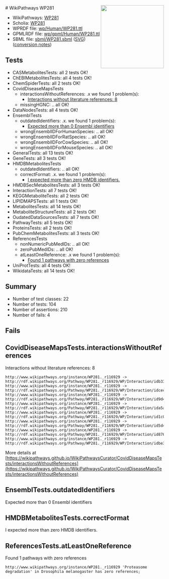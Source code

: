 <img style="float: right; width: 200px" src="../logo.png" />
# WikiPathways WP281

* WikiPathways: [WP281](https://identifiers.org/wikipathways:WP281)
* Scholia: [WP281](https://scholia.toolforge.org/wikipathways/WP281)
* WPRDF file: [wp/Human/WP281.ttl](../wp/Human/WP281.ttl)
* GPMLRDF file: [wp/gpml/Human/WP281.ttl](../wp/gpml/Human/WP281.ttl)
* SBML file: [sbml/WP281.sbml](../sbml/WP281.sbml) ([SVG](../sbml/WP281.svg)) ([conversion notes](../sbml/WP281.txt))

## Tests
* CASMetabolitesTests: all 2 tests OK!
* ChEBIMetabolitesTests: all 4 tests OK!
* ChemSpiderTests: all 2 tests OK!
* CovidDiseaseMapsTests
    * interactionsWithoutReferences: .x we found 1 problem(s):
        * [Interactions without literature references: 8](#2e295936)
    * missingHGNC: .. all OK!
* DataNodesTests: all 4 tests OK!
* EnsemblTests
    * outdatedIdentifiers: .x. we found 1 problem(s):
        * [Expected more than 0 Ensembl identifiers](#f44398b7)
    * wrongEnsemblIDForHumanSpecies: .. all OK!
    * wrongEnsemblIDForRatSpecies: .. all OK!
    * wrongEnsemblIDForCowSpecies: .. all OK!
    * wrongEnsemblIDForMouseSpecies: .. all OK!
* GeneralTests: all 13 tests OK!
* GeneTests: all 3 tests OK!
* HMDBMetabolitesTests
    * outdatedIdentifiers: .. all OK!
    * correctFormat: .x. we found 1 problem(s):
        * [I expected more than zero HMDB identifiers.](#ad154c1e)
* HMDBSecMetabolitesTests: all 3 tests OK!
* InteractionTests: all 7 tests OK!
* KEGGMetaboliteTests: all 2 tests OK!
* LIPIDMAPSTests: all 1 tests OK!
* MetabolitesTests: all 14 tests OK!
* MetaboliteStructureTests: all 2 tests OK!
* OudatedDataSourcesTests: all 7 tests OK!
* PathwayTests: all 5 tests OK!
* ProteinsTests: all 2 tests OK!
* PubChemMetabolitesTests: all 3 tests OK!
* ReferencesTests
    * nonNumericPubMedIDs: .. all OK!
    * zeroPubMedIDs: .. all OK!
    * atLeastOneReference: .x we found 1 problem(s):
        * [Found 1 pathways with zero references](#35eb778e)
* UniProtTests: all 4 tests OK!
* WikidataTests: all 14 tests OK!


## Summary

* Number of test classes: 22
* Number of tests: 104
* Number of assertions: 210
* Number of fails: 4

## Fails

<a name="2e295936" />

## CovidDiseaseMapsTests.interactionsWithoutReferences

Interactions without literature references: 8
```
http://www.wikipathways.org/instance/WP281._r116929 -> http://rdf.wikipathways.org/Pathway/WP281._r116929/WP/Interaction/idb33a3c7b
http://www.wikipathways.org/instance/WP281._r116929 -> http://rdf.wikipathways.org/Pathway/WP281._r116929/WP/Interaction/idcec5ccc5
http://www.wikipathways.org/instance/WP281._r116929 -> http://rdf.wikipathways.org/Pathway/WP281._r116929/WP/Interaction/id9d48dd45
http://www.wikipathways.org/instance/WP281._r116929 -> http://rdf.wikipathways.org/Pathway/WP281._r116929/WP/Interaction/ida5af0758
http://www.wikipathways.org/instance/WP281._r116929 -> http://rdf.wikipathways.org/Pathway/WP281._r116929/WP/Interaction/id1c0553d4
http://www.wikipathways.org/instance/WP281._r116929 -> http://rdf.wikipathways.org/Pathway/WP281._r116929/WP/Interaction/id5d4d3369
http://www.wikipathways.org/instance/WP281._r116929 -> http://rdf.wikipathways.org/Pathway/WP281._r116929/WP/Interaction/id87645184
http://www.wikipathways.org/instance/WP281._r116929 -> http://rdf.wikipathways.org/Pathway/WP281._r116929/WP/Interaction/idbe39ce20
```

More details at [https://wikipathways.github.io/WikiPathwaysCurator/CovidDiseaseMapsTests/interactionsWithoutReferences](https://wikipathways.github.io/WikiPathwaysCurator/CovidDiseaseMapsTests/interactionsWithoutReferences)

<a name="f44398b7" />

## EnsemblTests.outdatedIdentifiers

Expected more than 0 Ensembl identifiers
<a name="ad154c1e" />

## HMDBMetabolitesTests.correctFormat

I expected more than zero HMDB identifiers.
<a name="35eb778e" />

## ReferencesTests.atLeastOneReference

Found 1 pathways with zero references
```
http://www.wikipathways.org/instance/WP281._r116929 'Proteasome degradation' in Drosophila melanogaster has zero references; 
```

